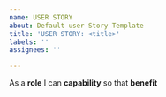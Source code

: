 ```yaml
---
name: USER STORY
about: Default user Story Template
title: 'USER STORY: <title>'
labels: ''
assignees: ''

---
```


As a **role** I can **capability** so that **benefit**
